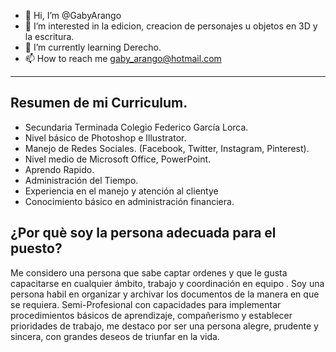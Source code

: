 - 👋 Hi, I’m @GabyArango
- 👀 I’m interested in la edicion, creacion de personajes u objetos en 3D y la escritura.
- 🌱 I’m currently learning  Derecho.
- 📫 How to reach me  gaby_arango@hotmail.com

-----------
Resumen de mi Curriculum.
------
- Secundaria Terminada Colegio Federico García Lorca.
- Nivel básico de Photoshop  e Illustrator.
- Manejo de Redes Sociales. (Facebook, Twitter, Instagram, Pinterest).
- Nivel medio de Microsoft Office, PowerPoint.
- Aprendo Rapido.
- Administración del Tiempo.
- Experiencia en el manejo y atención al clientye
-  Conocimiento básico  en administración financiera.

¿Por què soy la persona adecuada para el puesto?
------
Me considero una persona que sabe captar ordenes  y que le gusta capacitarse en cualquier ámbito, trabajo y coordinación en equipo .
Soy una persona habil en  organizar  y archivar  los documentos  de la manera en que se requiera.
Semi-Profesional con capacidades para implementar procedimientos básicos de aprendizaje, compañerismo y establecer prioridades de trabajo, me destaco por ser una persona  alegre, prudente y sincera, con grandes deseos de  triunfar en la vida.
